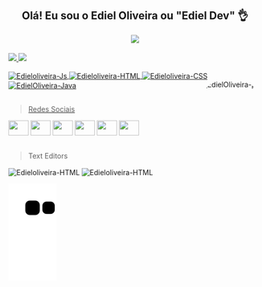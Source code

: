<h2 align = "center"> Olá! Eu sou o Ediel Oliveira ou "Ediel Dev" 👌 </h2>

<div align = "center">
 <img src="http://img.shields.io/static/v1?label=Status_do_Ususario&message=%20Estudando&color=BLUE&style=for-the-badge"/>
</div>

<div style="display: inline_block"><br>
<a href="https://github.com/EdielOliveira">
<img height="170em" src="https://github-readme-stats.vercel.app/api?username=EdielOliveira&show_icons=true&theme=dark&include_all_commits=false&count_private=true"/>
<img height="170em" src="https://github-readme-stats.vercel.app/api/top-langs/?username=EdielOliveira&layout=compact&langs_count=7&theme=dark"/>
</div>
 
<div style="display: inline_block"><br>
<img align="center" alt="Edieloliveira-Js" height="30" width="40" src="https://camo.githubusercontent.com/9496882abd182958bcea4238ab44f7eb8928d7a4144c150f18f6c55ceb9b4490/68747470733a2f2f6564656e742e6769746875622e696f2f537570657254696e7949636f6e732f696d616765732f7376672f6a6176617363726970742e737667">
<img align="center" alt="Edieloliveira-HTML" height="30" width="40" src="https://camo.githubusercontent.com/72e5df59529a42423d671ba4c02bfb327d917517bfff18595c5e5dc17a5abece/68747470733a2f2f6564656e742e6769746875622e696f2f537570657254696e7949636f6e732f696d616765732f7376672f68746d6c352e737667">
<img align="center" alt="Edieloliveira-CSS" height="30" width="40" src="https://camo.githubusercontent.com/b788527f604d8e727fcc90d721984125bced85c8a1c9f8da69c6c4a3e51df3c5/68747470733a2f2f6564656e742e6769746875622e696f2f537570657254696e7949636f6e732f696d616765732f7376672f637373332e737667">
<img align="center"alt="EdielOliveira-Java" height="30" width="40" src="https://camo.githubusercontent.com/a870803f30db1d15495072fa9e946a7fa6a6fc1a47fe12324aaf7509c410fc4a/68747470733a2f2f6564656e742e6769746875622e696f2f537570657254696e7949636f6e732f696d616765732f7376672f6a6176612e737667"/>
<img align="right" alt="EdielOliveira-pic" height="150" style="border-radius:50px;" src="https://avatars.githubusercontent.com/u/113260177?s=400&u=347f2b3ae130a0f7c84f0946b4278cd2581e8b16&v4">
</div>
 
 ##
 
>Redes Sociais
 
<div> 
<a href="https://www.youtube.com/channel/UCj-xScD0Gog9C1vl36D5xHA" target="_blank"><img height="30" width="40" src="https://user-images.githubusercontent.com/113260177/207712775-8c99144b-fc76-4fa3-bc2f-af8f7a3e95e7.png"target="_blank"></a>
<a href="https://discord.com/channels/@me" target="_blank"><img height="30" width="40" src="https://camo.githubusercontent.com/79fcdc7c43f1a1d7c175827976ffee8177814a016fb1b9578ff70f1aef759578/68747470733a2f2f6564656e742e6769746875622e696f2f537570657254696e7949636f6e732f696d616765732f7376672f646973636f72642e737667" target="_blank"></a> 
<a href = "mailto: ediel.inacio@outlook.com"><img height="30" width="40" src="https://camo.githubusercontent.com/4a3dd8d10a27c272fd04b2ce8ed1a130606f95ea6a76b5e19ce8b642faa18c27/68747470733a2f2f6564656e742e6769746875622e696f2f537570657254696e7949636f6e732f696d616765732f7376672f676d61696c2e737667" target="_blank"></a>
<a href="https://www.linkedin.com" target="_blank"><img height="30" width="40" src="https://camo.githubusercontent.com/c8a9c5b414cd812ad6a97a46c29af67239ddaeae08c41724ff7d945fb4c047e5/68747470733a2f2f6564656e742e6769746875622e696f2f537570657254696e7949636f6e732f696d616765732f7376672f6c696e6b6564696e2e737667" target="_blank"></a>
<a href="https://www.instagram.com/ed1.549xzx/" target="_blank"><img height="30" width="40" src="https://camo.githubusercontent.com/c9dacf0f25a1489fdbc6c0d2b41cda58b77fa210a13a886d6f99e027adfbd358/68747470733a2f2f6564656e742e6769746875622e696f2f537570657254696e7949636f6e732f696d616765732f7376672f696e7374616772616d2e737667"target="_blank"></a>
<a href="twitter.com" target="_blank"><img height="30" width="40" src="https://camo.githubusercontent.com/35b0b8bfbd8840f35607fb56ad0a139047fd5d6e09ceb060c5c6f0a5abd1044c/68747470733a2f2f6564656e742e6769746875622e696f2f537570657254696e7949636f6e732f696d616765732f7376672f747769747465722e737667" target="_blank"></a>
</a>

##
>Text Editors
<img align="center" alt="Edieloliveira-HTML" height="30" width="40" src="https://camo.githubusercontent.com/873bde687620927afc2bf3255d3ae649e1d42c423b9b253ca507b188a7e97f45/68747470733a2f2f63646e2e776f726c64766563746f726c6f676f2e636f6d2f6c6f676f732f65636c697073652d31312e737667">
<img align="center" alt="Edieloliveira-HTML" height="30" width="40" src="https://cdn.jsdelivr.net/gh/devicons/devicon/icons/visualstudio/visualstudio-plain.svg" />
 
![Snake animation](https://github.com/EdielOliveira/EdielOliveira/blob/output/github-contribution-grid-snake.svg)
</div>

 

